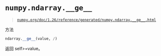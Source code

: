 # `numpy.ndarray.__ge__`

> [`numpy.org/doc/1.26/reference/generated/numpy.ndarray.__ge__.html`](https://numpy.org/doc/1.26/reference/generated/numpy.ndarray.__ge__.html)

方法

```py
ndarray.__ge__(value, /)
```

返回 self>=value。
